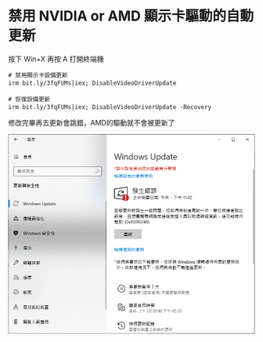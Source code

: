 禁用 NVIDIA or AMD 顯示卡驅動的自動更新
===

按下 Win+X 再按 A 打開終端機

```
# 禁用顯示卡設備更新
irm bit.ly/3fqFUMs|iex; DisableVideoDriverUpdate

# 恢復設備更新
irm bit.ly/3fqFUMs|iex; DisableVideoDriverUpdate -Recovery
```

修改完畢再去更新會跳錯，AMD的驅動就不會被更新了

![](img\修改成功後更新會錯誤.png)
